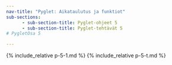 ```yaml
---
nav-title: "Pyglet: Aikataulutus ja funktiot"
sub-sections:
      - sub-section-title: Pyglet-ohjeet 5
      - sub-section-title: Pyglet-tehtävät 5
# PygletOsa 5

---
```


{% include_relative p-5-1.md %}
{% include_relative p-5-t.md %}
